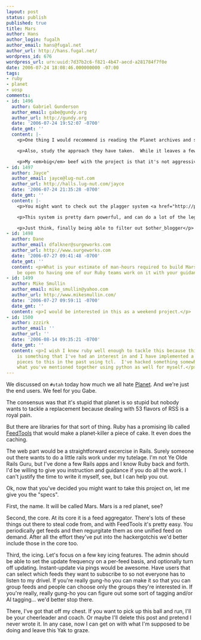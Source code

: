 ```yaml
---
layout: post
status: publish
published: true
title: Mars
author: Hans
author_login: fugalh
author_email: hans@fugal.net
author_url: http://hans.fugal.net/
wordpress_id: 676
wordpress_url: urn:uuid:7d37b2c6-f821-4b47-aecd-a281784f7f0e
date: 2006-07-24 18:08:46.000000000 -07:00
tags:
- ruby
- planet
- uosp
comments:
- id: 1496
  author: Gabriel Gunderson
  author_email: gabe@gundy.org
  author_url: http://gundy.org
  date: '2006-07-24 19:52:07 -0700'
  date_gmt: ''
  content: |-
    <p>One thing I would recommend is reading the Planet archives and seeing what other people hate about it and what others have done to address it.  It might serve as a "sneak peek" into the types of issues that you will no doubt encounter.  Feeds can be ugly - shouldn't be, but often are.</p>

    <p>Also, study the approach they have taken.  While it leaves a few things to be desired, it's really flexible and makes good use of existing components.</p>

    <p>My <em>big</em> beef with the project is that it's not aggressively pushed forward.  Maybe now that Jeff W. is no longer with Canonical, it will move more quickly.</p>
- id: 1497
  author: Jayce^
  author_email: jayce@lug-nut.com
  author_url: http://halls.lug-nut.com/jayce
  date: '2006-07-24 21:35:28 -0700'
  date_gmt: ''
  content: |-
    <p>You might want to check out the plagger system <a href="http://plagger.org/trac" rel="nofollow">http://plagger.org/trac</a></p>

    <p>This system is pretty darn powerful, and can do a lot of the legwork for you.  Think of it as being able to have a good pipe service for rss aggregation.  Not only could we have it doing a nicer planet style presentation, but also feeds to ibot/brac, personalized filters, etc.</p>

    <p>Just think, finally being able to filter out $other_blogger</p>
- id: 1498
  author: Dane
  author_email: dfalkner@surgeworks.com
  author_url: http://www.surgeworks.com
  date: '2006-07-27 09:41:48 -0700'
  date_gmt: ''
  content: <p>What is your estimate of man-hours required to build Mars?  I would
    be open to having one of our Ruby teams work on it with your guidance.</p>
- id: 1499
  author: Mike Smullin
  author_email: mike_smullin@yahoo.com
  author_url: http://www.mikesmullin.com/
  date: '2006-07-27 09:59:11 -0700'
  date_gmt: ''
  content: <p>I would be interested in this as a weekend project.</p>
- id: 1500
  author: zzzirk
  author_email: ''
  author_url: ''
  date: '2006-08-14 09:35:21 -0700'
  date_gmt: ''
  content: <p>I wish I knew ruby well enough to tackle this because this actually
    is something that I've had an interest in and I have implemented a few of the
    pieces to this in the past using tcl.  I've hacked something somewhat resembling
    what you've mentioned together using python as well for myself.</p>
---
```

<p>We discussed on <code>#utah</code> today how much we all hate
<a href="http://www.planetplanet.org/">Planet</a>. And we're just the end users. We feel
for you Gabe.</p>

<p>The consensus was that it's stupid that planet is so stupid but nobody wants to
tackle a replacement because dealing with 53 flavors of RSS is a royal pain. </p>

<p>But there are libraries for that sort of thing. Ruby has a promising lib called <a href="http://sporkmonger.com/projects/feedtools/">FeedTools</a> that would make a planet-killer a piece of cake. It even does the caching.</p>

<p>The web part would be a straightforward excercise in Rails. Surely someone out
there wants to do a little rails work under my tutelage. I'm not Ye Olde Rails
Guru, but I've done a few Rails apps and I know Ruby back and forth. I'd be
willing to give you instruction and guidance if you do all the work. I can't
justify the time to write it myself, see, but I can help you out.</p>

<p>Ok, now that you've decided you might want to take this project on, let me give
you the "specs". </p>

<p>First, the name. It will be called Mars. Mars is a red planet,
see?</p>

<p>Second, the core. At its core it is a feed aggregator. There's lots of these
things out there to steal code from, and with FeedTools it's pretty easy. You
periodically get feeds and then regurgitate them as one unified feed on demand.
After all the effort they've put into the hackergotchis we'd better include those in the core too.</p>

<p>Third, the icing. Let's focus on a few key icing features. The admin should be
able to set the update frequency on a per-feed basis, and optionally turn off
updating.  Instant-update via pings would be awesome. Have users that can
select which feeds they want to subscribe to so not everyone has to listen to
my drivel. If you're really gung-ho you can make it so that you can group feeds
and people can choose only the groups they're interested in. If you're really,
really gung-ho you can figure out some sort of tagging and/or AI tagging...
we'd better stop there.</p>

<p>There, I've got that off my chest. If you want to pick up this ball and run,
I'll be your cheerleader and coach. Or maybe I'll delete this post and pretend
I never wrote it. In any case, now I can get on with what I'm supposed to be
doing and leave this Yak to graze.</p>
